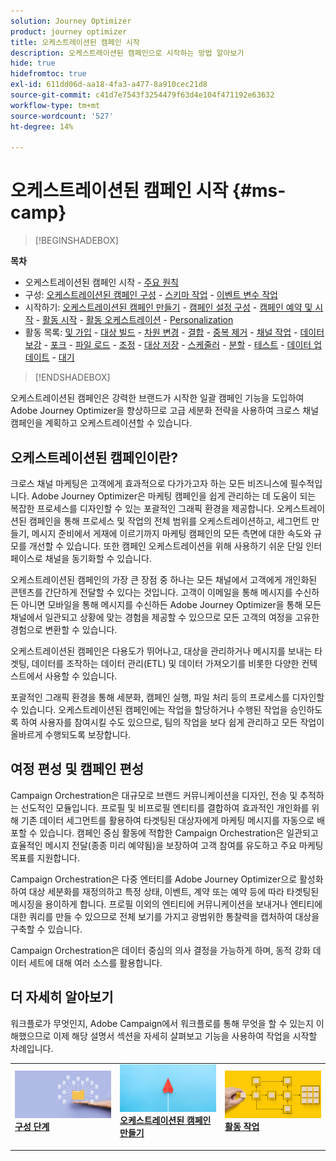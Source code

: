 ```yaml
---
solution: Journey Optimizer
product: journey optimizer
title: 오케스트레이션된 캠페인 시작
description: 오케스트레이션된 캠페인으로 시작하는 방법 알아보기
hide: true
hidefromtoc: true
exl-id: 611dd06d-aa18-4fa3-a477-8a910cec21d8
source-git-commit: c41d7e7543f3254479f63d4e104f471192e63632
workflow-type: tm+mt
source-wordcount: '527'
ht-degree: 14%

---
```


# 오케스트레이션된 캠페인 시작 {#ms-camp}

>[!BEGINSHADEBOX]

**목차**

* 오케스트레이션된 캠페인 시작 - [주요 원칙](gs-campaign-creation.md)
* 구성: [오케스트레이션된 캠페인 구성](gs-campaign-config.md) - [스키마 작업](ms-schemas.md) - [이벤트 변수 작업](event-variables.md)
* 시작하기: [오케스트레이션된 캠페인 만들기](create-ms-campaign.md) - [캠페인 설정 구성](ms-campaign-settings.md) - [캠페인 예약 및 시작](start-monitor-campaigns.md) - [활동 시작](activities/about-activities.md) - [활동 오케스트레이션](orchestrate-activities.md) - [Personalization](ms-personalization.md)
* 활동 목록: [및 가입](activities/and-join.md) - [대상 빌드](activities/build-audience.md) - [차원 변경](activities/change-dimension.md) - [결합](activities/combine.md) - [중복 제거](activities/deduplication.md) - [채널 작업](activities/channels.md) - [데이터 보강](activities/enrichment.md) - [포크](activities/fork.md) - [파일 로드](activities/load-file.md) - [조정](activities/reconciliation.md) - [대상 저장](activities/save-audience.md) - [스케줄러](activities/scheduler.md) - [분할](activities/split.md) - [테스트](activities/test.md) - [데이터 업데이트](activities/update-data.md) - [대기](activities/wait.md)

>[!ENDSHADEBOX]

오케스트레이션된 캠페인은 강력한 브랜드가 시작한 일괄 캠페인 기능을 도입하여 Adobe Journey Optimizer을 향상하므로 고급 세분화 전략을 사용하여 크로스 채널 캠페인을 계획하고 오케스트레이션할 수 있습니다.

## 오케스트레이션된 캠페인이란?

크로스 채널 마케팅은 고객에게 효과적으로 다가가고자 하는 모든 비즈니스에 필수적입니다. Adobe Journey Optimizer은 마케팅 캠페인을 쉽게 관리하는 데 도움이 되는 복잡한 프로세스를 디자인할 수 있는 포괄적인 그래픽 환경을 제공합니다. 오케스트레이션된 캠페인을 통해 프로세스 및 작업의 전체 범위를 오케스트레이션하고, 세그먼트 만들기, 메시지 준비에서 게재에 이르기까지 마케팅 캠페인의 모든 측면에 대한 속도와 규모를 개선할 수 있습니다. 또한 캠페인 오케스트레이션을 위해 사용하기 쉬운 단일 인터페이스로 채널을 동기화할 수 있습니다.

오케스트레이션된 캠페인의 가장 큰 장점 중 하나는 모든 채널에서 고객에게 개인화된 콘텐츠를 간단하게 전달할 수 있다는 것입니다. 고객이 이메일을 통해 메시지를 수신하든 아니면 모바일을 통해 메시지를 수신하든 Adobe Journey Optimizer을 통해 모든 채널에서 일관되고 상황에 맞는 경험을 제공할 수 있으므로 모든 고객의 여정을 고유한 경험으로 변환할 수 있습니다.

오케스트레이션된 캠페인은 다용도가 뛰어나고, 대상을 관리하거나 메시지를 보내는 타겟팅, 데이터를 조작하는 데이터 관리(ETL) 및 데이터 가져오기를 비롯한 다양한 컨텍스트에서 사용할 수 있습니다.

포괄적인 그래픽 환경을 통해 세분화, 캠페인 실행, 파일 처리 등의 프로세스를 디자인할 수 있습니다. 오케스트레이션된 캠페인에는 작업을 할당하거나 수행된 작업을 승인하도록 하여 사용자를 참여시킬 수도 있으므로, 팀의 작업을 보다 쉽게 관리하고 모든 작업이 올바르게 수행되도록 보장합니다.


## 여정 편성 및 캠페인 편성

Campaign Orchestration은 대규모로 브랜드 커뮤니케이션을 디자인, 전송 및 추적하는 선도적인 모듈입니다. 프로필 및 비프로필 엔티티를 결합하여 효과적인 개인화를 위해 기존 데이터 세그먼트를 활용하여 타겟팅된 대상자에게 마케팅 메시지를 자동으로 배포할 수 있습니다. 캠페인 중심 활동에 적합한 Campaign Orchestration은 일관되고 효율적인 메시지 전달(종종 미리 예약됨)을 보장하여 고객 참여를 유도하고 주요 마케팅 목표를 지원합니다.

Campaign Orchestration은 다중 엔터티를 Adobe Journey Optimizer으로 활성화하여 대상 세분화를 재정의하고 특정 상태, 이벤트, 계약 또는 예약 등에 따라 타겟팅된 메시징을 용이하게 합니다. 프로필 이외의 엔티티에 커뮤니케이션을 보내거나 엔티티에 대한 쿼리를 만들 수 있으므로 전체 보기를 가지고 광범위한 통찰력을 캡처하여 대상을 구축할 수 있습니다.

Campaign Orchestration은 데이터 중심의 의사 결정을 가능하게 하며, 동적 강화 데이터 세트에 대해 여러 소스를 활용합니다.


## 더 자세히 알아보기

워크플로가 무엇인지, Adobe Campaign에서 워크플로를 통해 무엇을 할 수 있는지 이해했으므로 이제 해당 설명서 섹션을 자세히 살펴보고 기능을 사용하여 작업을 시작할 차례입니다.

<table style="table-layout:fixed"><tr style="border: 0;">
<td>
<a href="gs-campaign-creation.md">
<img alt="워크플로 액세스 및 관리" src="assets/do-not-localize/workflow-access.jpeg">
</a>
<div>
<a href="gs-campaign-creation.md"><strong>구성 단계</strong></a>
</div>
<p>
</td>
<td>
<a href="create-ms-campaign.md">
<img alt="리드" src="assets/do-not-localize/workflow-create.jpeg">
</a>
<div><a href="create-ms-campaign.md"><strong>오케스트레이션된 캠페인 만들기</strong>
</div>
<p>
</td>
<td>
<a href="activities/about-activities.md">
<img alt="드물게" src="assets/do-not-localize/workflow-activities.jpeg">
</a>
<div>
<a href="activities/about-activities.md"><strong>활동 작업</strong></a>
</div>
<p></td>
</tr></table>
